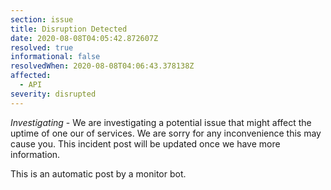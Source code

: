 ```yaml
---
section: issue
title: Disruption Detected
date: 2020-08-08T04:05:42.872607Z
resolved: true
informational: false
resolvedWhen: 2020-08-08T04:06:43.378138Z
affected:
  - API
severity: disrupted
---
```

*Investigating* - We are investigating a potential issue that might affect the uptime of one our of services. We are sorry for any inconvenience this may cause you. This incident post will be updated once we have more information.

This is an automatic post by a monitor bot.
        
